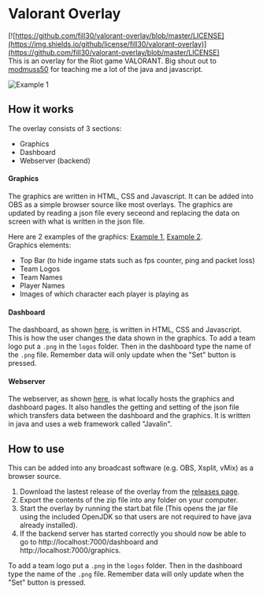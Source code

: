 # Valorant Overlay

[![https://github.com/fill30/valorant-overlay/blob/master/LICENSE](https://img.shields.io/github/license/fill30/valorant-overlay)](https://github.com/fill30/valorant-overlay/blob/master/LICENSE)  
This is an overlay for the Riot game VALORANT.
Big shout out to [modmuss50](http://github.com/modmuss50) for teaching me a lot of the java and javascript.

![Example 1](https://i.imgur.com/fvKVrpd.jpg)

## How it works

The overlay consists of 3 sections:

- Graphics
- Dashboard
- Webserver (backend)

#### Graphics

The graphics are written in HTML, CSS and Javascript. It can be added into OBS as a simple browser source like most overlays. The graphics are updated by reading a json file every seceond and replacing the data on screen with what is written in the json file.

Here are 2 examples of the graphics: [Example 1](https://i.imgur.com/fvKVrpd.jpg), [Example 2](https://i.imgur.com/3SA9txp.jpg).  
Graphics elements:

- Top Bar (to hide ingame stats such as fps counter, ping and packet loss)
- Team Logos
- Team Names
- Player Names
- Images of which character each player is playing as

#### Dashboard

The dashboard, as shown [here](https://i.imgur.com/1r2k7lY.png), is written in HTML, CSS and Javascript. This is how the user changes the data shown in the graphics. To add a team logo put a `.png` in the `logos` folder. Then in the dashboard type the name of the `.png` file. Remember data will only update when the "Set" button is pressed. 

#### Webserver

The webserver, as shown [here](https://i.imgur.com/T868rq4.png), is what locally hosts the graphics and dashboard pages. It also handles the getting and setting of the json file which transfers data between the dashboard and the graphics. It is written in java and uses a web framework called "Javalin".

## How to use

This can be added into any broadcast software (e.g. OBS, Xsplit, vMix) as a browser source.

1. Download the lastest release of the overlay from the [releases page](https://github.com/fill30/valorant-overlay/releases).
2. Export the contents of the zip file into any folder on your computer.
3. Start the overlay by running the start.bat file (This opens the jar file using the included OpenJDK so that users are not required to have java already installed).
4. If the backend server has started correctly you should now be able to go to http://localhost:7000/dashboard and http://localhost:7000/graphics.

To add a team logo put a `.png` in the `logos` folder. Then in the dashboard type the name of the `.png` file. Remember data will only update when the "Set" button is pressed.  
